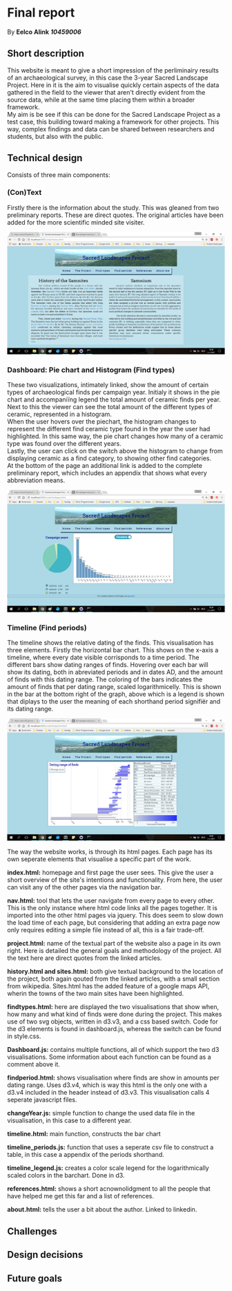 # Final report
By **Eelco Alink** ***10459006***
## Short description 
This website is meant to give a short impression of the perliminairy results of an archaeological survey, in this case the 3-year Sacred Landscape Project. Here in it is the aim to visualise quickly certain aspects of the data gathered in the field to the viewer that aren't directly evident from the source data, while at the same time placing them within a broader framework.
<br>
My aim is be see if this can be done for the Sacred Landscape Project as a test case, this building toward making a framework for other projects. This way, complex findings and data can be shared between researchers and students, but also with the public.

## Technical design
Consists of three main components:

### (Con)Text
Firstly there is the information about the study. This was gleaned from two preliminary reports. These are direct quotes. The original articles have been added for the more scientific minded site visiter.

![Text page](/doc/screenshot_text_final.png)

### Dashboard: Pie chart and Histogram (Find types)
These two visualizations, intimately linked, show the amount of certain types of archaeological finds per campaign year. Initialy it shows in the pie chart and accompaniïng legend the total amount of ceramic finds per year. Next to this the viewer can see the total amount of the different types of ceramic, represented in a histogram. 
<br>
When the user hovers over the piechart, the histogram changes to represent the different find ceramic type found in the year the user had highlighted. In this same way, the pie chart changes how many of a ceramic type was found over the different years.
<br>
Lastly, the user can click on the switch above the histogram to change from displaying ceramic as a find category, to showing other find categories.
<br>
At the bottom of the page an additional link is added to the complete preliminary report, which includes an appendix that shows what every abbreviation means.

![Find types page](/doc/screenshot_findtypes_final.png)

### Timeline (Find periods)
The timeline shows the relative dating of the finds. This visualisation has three elements. Firstly the horizontal bar chart. This shows on the x-axis a timeline, where every date visible corrisponds to a time period. The different bars show dating ranges of finds. Hovering over each bar will show its dating, both in abreviated periods and in dates AD, and the amount of finds with this dating range. The coloring of the bars indicates the amount of finds that per dating range, scaled logarithmicelly. This is shown in the bar at the bottom right of the graph, above which is a legend is shown that diplays to the user the meaning of each shorthand period signifiër and its dating range.

![Find periods page](/doc/screenshot_findperiods_final.png)

The way the website works, is through its html pages. Each page has its own seperate elements that visualise a specific part of the work.

**index.html:** homepage and first page the user sees. This give the user a short overview of the site's intentions and functionality. From here, the user can visit any of the other pages via the navigation bar.

**nav.html:** tool that lets the user navigate from every page to every other. This is the only instance where html code links all the pages together. It is imported into the other html pages via jquery. This does seem to slow down the load time of each page, but considering that adding an extra page now only requires editing a simple file instead of all, this is a fair trade-off.

**project.html:** name of the textual part of the website also a page in its own right. Here is detailed the general goals and methodology of the project. All the text here are direct quotes from the linked articles.

**history.html and sites.html:** both give textual background to the location of the project, both again qouted from the linked articles, with a small section from wikipedia. Sites.html has the added feature of a google maps API, wherin the towns of the two main sites have been highlighted.

**findtypes.html:** here are displayed the two visualisations that show when, how many and what kind of finds were done during the project. This makes use of two svg objects, written in d3.v3, and a css based switch. Code for the d3 elements is found in dashboard.js, whereas the switch can be found in style.css.

**Dashboard.js:** contains multiple functions, all of which support the two d3 visualisations. Some information about each function can be found as a comment above it.

**findperiod.html:** shows visualisation where finds are show in amounts per dating range. Uses d3.v4, which is way this html is the only one with a d3.v4 included in the header instead of d3.v3. This visualisation calls 4 seperate javascript files.

**changeYear.js:** simple function to change the used data file in the visualisation, in this case to a different year.

**timeline.html:** main function, constructs the bar chart

**timeline_periods.js:** function that uses a seperate csv file to construct a table, in this case a appendix of the periods shorthand.

**timeline_legend.js:** creates a color scale legend for the logarithmically scaled colors in the barchart. Done in d3.

**references.html:** shows a short acnownolidgment to all the people that have helped me get this far and a list of references.

**about.html:** tells the user a bit about the author. Linked to linkedin.

## Challenges



## Design decisions

## Future goals